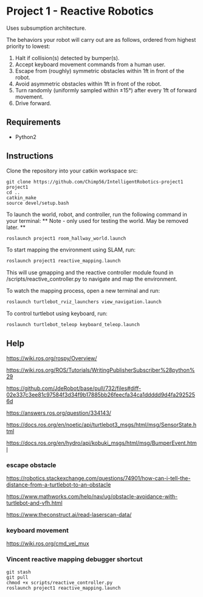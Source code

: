 # Project 1 - Reactive Robotics

Uses subsumption architecture.

The behaviors your robot will carry out are as follows, ordered from highest priority to lowest:

1. Halt if collision(s) detected by bumper(s).
2. Accept keyboard movement commands from a human user.
3. Escape from (roughly) symmetric obstacles within 1ft in front of the robot.
4. Avoid asymmetric obstacles within 1ft in front of the robot.
5. Turn randomly (uniformly sampled within ±15°) after every 1ft of forward movement.
6. Drive forward.

## Requirements
- Python2

## Instructions

Clone the repository into your catkin workspace src:

```bashcd ~/catkin_ws/src
git clone https://github.com/Chimp56/IntelligentRobotics-project1 project1
cd ..
catkin_make
source devel/setup.bash
```

To launch the world, robot, and controller, run the following command in your terminal:
** Note - only used for testing the world. May be removed later. **
```bash
roslaunch project1 room_hallway_world.launch
```


To start mapping the environment using SLAM, run:

```bash
roslaunch project1 reactive_mapping.launch
```

This will use gmapping and the reactive controller module found in /scripts/reactive_controller.py to navigate and map the environment.

To watch the mapping process, open a new terminal and run:

```bash
roslaunch turtlebot_rviz_launchers view_navigation.launch
```

To control turtlebot using keyboard, run:
```bash
roslaunch turtlebot_teleop keyboard_teleop.launch
```

## Help

https://wiki.ros.org/rospy/Overview/

https://wiki.ros.org/ROS/Tutorials/WritingPublisherSubscriber%28python%29

https://github.com/JdeRobot/base/pull/732/files#diff-02e337c3ee81c97584f3d34f9b17885bb26feecfa34ca1ddddd9d4fa2925256d

https://answers.ros.org/question/334143/

https://docs.ros.org/en/noetic/api/turtlebot3_msgs/html/msg/SensorState.html

https://docs.ros.org/en/hydro/api/kobuki_msgs/html/msg/BumperEvent.html

### escape obstacle

https://robotics.stackexchange.com/questions/74901/how-can-i-tell-the-distance-from-a-turtlebot-to-an-obstacle

https://www.mathworks.com/help/nav/ug/obstacle-avoidance-with-turtlebot-and-vfh.html

https://www.theconstruct.ai/read-laserscan-data/


### keyboard movement

https://wiki.ros.org/cmd_vel_mux

### Vincent reactive mapping debugger shortcut

```
git stash
git pull
chmod +x scripts/reactive_controller.py
roslaunch project1 reactive_mapping.launch

```